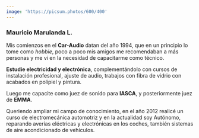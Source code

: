 ```yaml
---
image: 'https://picsum.photos/600/400'
---
```


### Mauricio Marulanda L.

Mis comienzos en el **Car-Audio** datan del año 1994, que en un principio lo tome como _hobbie_, poco a poco mis amigos
me recomendaban a más personas y me vi en la necesidad de capacitarme como técnico.

**Estudie electricidad y electrónica**, complementándolo con cursos de instalación profesional, ajuste de audio,
trabajos con fibra de vidrio con acabados en polipiel y pintura.

Luego me capacite como juez de sonido para **IASCA**, y posteriormente juez de **EMMA**.

Queriendo ampliar mi campo de conocimiento, en el año 2012 realicé un curso de electromecánica automotriz y en la
actualidad soy Autónomo, reparando averías eléctricas y electrónicas en los coches, también sistemas de aire
acondicionado de vehículos.
